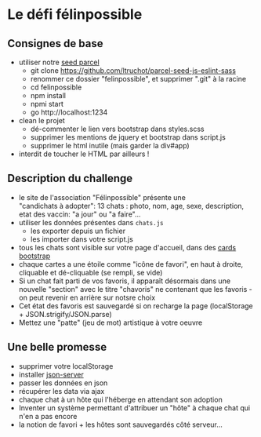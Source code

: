 # Le défi félinpossible
## Consignes de base
- utiliser notre [seed parcel](https://github.com/ltruchot/parcel-seed-js-eslint-sass) 
  - git clone https://github.com/ltruchot/parcel-seed-js-eslint-sass
  - renommer ce dossier "felinpossible", et supprimer ".git" à la racine
  - cd felinpossible
  - npm install
  - npmi start
  - go http://localhost:1234 
- clean le projet
  - dé-commenter le lien vers bootstrap dans styles.scss
  - supprimer les mentions de jquery et bootstrap dans script.js
  - supprimer le html inutile (mais garder la div#app)
- interdit de toucher le HTML par ailleurs !
  
## Description du challenge

- le site de l'association "Félinpossible" présente une <section> "candichats à adopter": 13 chats : photo, nom, age, sexe, description, etat des vaccin: "a jour" ou "a faire"...
- utiliser les données présentes dans `chats.js`
  - les exporter depuis un fichier
  - les importer dans votre script.js
- tous les chats sont visible sur votre page d'accueil, dans des [cards bootstrap](https://getbootstrap.com/docs/4.5/components/card/)
- chaque cartes a une étoile comme "icône de favori", en haut à droite, cliquable et dé-cliquable (se rempli, se vide)
- Si un chat fait parti de vos favoris, il apparaît désormais dans une nouvelle "section" avec le titre "chavoris" ne contenant que les favoris - on peut revenir en arrière sur notsre choix
- Cet état des favoris est sauvegardé si on recharge la page (localStorage + JSON.strigify/JSON.parse)
- Mettez une "patte" (jeu de mot) artistique à votre oeuvre

## Une belle promesse
- supprimer votre localStorage
- installer [json-server](https://github.com/typicode/json-server)
- passer les données en json
- récupérer les data via ajax
- chaque chat à un hôte qui l'héberge en attendant son adoption
- Inventer un système permettant d'attribuer un "hôte" à chaque chat qui n'en a pas encore
- la notion de favori + les hôtes sont sauvegardés côté serveur...